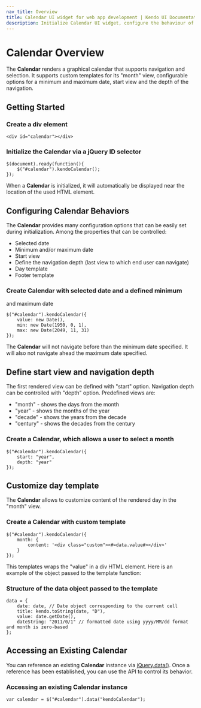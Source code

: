 ```yaml
---
nav_title: Overview
title: Calendar UI widget for web app development | Kendo UI Documentation
description: Initialize Calendar UI widget, configure the behaviour of the control and use a custom template.
---
```


# Calendar Overview

The **Calendar** renders a graphical calendar that supports
navigation and selection. It supports custom templates for its
"month" view, configurable options for a minimum and maximum date,
start view and the depth of the navigation.

## Getting Started

### Create a div element

    <div id="calendar"></div>

### Initialize the Calendar via a jQuery ID selector

    $(document).ready(function(){
        $("#calendar").kendoCalendar();
    });

When a **Calendar** is initialized, it will automatically be
displayed near the location of the used HTML element.


## Configuring Calendar Behaviors


The **Calendar** provides many configuration options that can be
easily set during initialization. Among the properties that can be
controlled:


*   Selected date
*   Minimum and/or maximum date
*   Start view
*   Define the navigation depth (last view to which end user can
navigate)
*   Day template
*   Footer template

### Create Calendar with selected date and a defined minimum
and maximum date

    $("#calendar").kendoCalendar({
        value: new Date(),
        min: new Date(1950, 0, 1),
        max: new Date(2049, 11, 31)
    });

The **Calendar** will not navigate before than the minimum
date specified. It will also not navigate ahead the maximum date
specified.

## Define start view and navigation depth


The first rendered view can be defined with "start" option.
Navigation depth can be controlled with "depth" option. Predefined
views are:


*   "month" - shows the days from the month
*   "year" - shows the months of the year
*   "decade" - shows the years from the decade
*   "century" - shows the decades from the century

### Create a Calendar, which allows a user to select a month

    $("#calendar").kendoCalendar({
        start: "year",
        depth: "year"
    });

## Customize day template


The **Calendar** allows to customize content of the rendered day
in the "month" view.

### Create a Calendar with custom template

    $("#calendar").kendoCalendar({
        month: {
            content: '<div class="custom"><#=data.value#></div>'
        }
    });

This templates wraps the "value" in a div HTML element. Here is an
example of the object passed to the template function:

### Structure of the data object passed to the template

    data = {
        date: date, // Date object corresponding to the current cell
        title: kendo.toString(date, "D"),
        value: date.getDate(),
        dateString: "2011/0/1" // formatted date using yyyy/MM/dd format and month is zero-based
    };

## Accessing an Existing Calendar


You can reference an existing **Calendar** instance via
[jQuery.data()](http://api.jquery.com/jQuery.data/).
Once a reference has been established, you can use the API to control
its behavior.

### Accessing an existing Calendar instance

    var calendar = $("#calendar").data("kendoCalendar");

